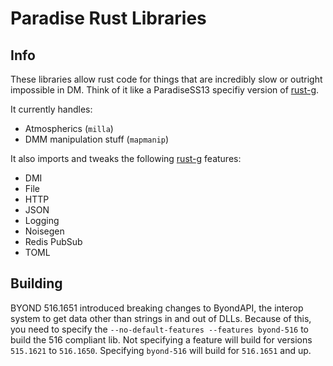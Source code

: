 # Paradise Rust Libraries

## Info

These libraries allow rust code for things that are incredibly slow or outright impossible in DM.
Think of it like a ParadiseSS13 specifiy version of [rust-g](https://github.com/tgstation/rust-g).

It currently handles:

- Atmospherics (`milla`)
- DMM manipulation stuff (`mapmanip`)

It also imports and tweaks the following [rust-g](https://github.com/tgstation/rust-g) features:

- DMI
- File
- HTTP
- JSON
- Logging
- Noisegen
- Redis PubSub
- TOML

## Building

BYOND 516.1651 introduced breaking changes to ByondAPI, the interop system to get data other than strings in and out of DLLs.
Because of this, you need to specify the `--no-default-features --features byond-516` to build the 516 compliant lib. Not specifying a feature will build for versions `515.1621` to `516.1650`. Specifying `byond-516` will build for `516.1651` and up.
